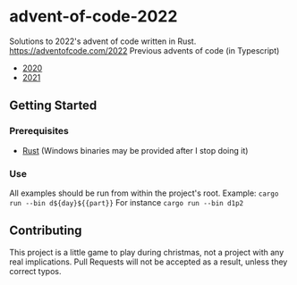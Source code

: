 # advent-of-code-2022
 Solutions to 2022's advent of code written in Rust. https://adventofcode.com/2022
 Previous advents of code (in Typescript)
 - [2020](https://github.com/LuisMayo/advent-of-code-2020)
 - [2021](https://github.com/LuisMayo/advent-of-code-2021)

## Getting Started

### Prerequisites
 - [Rust](https://rustup.rs/) (Windows binaries may be provided after I stop doing it)

### Use

All examples should be run from within the project's root. Example:
`cargo run --bin d${day}${{part}}`
For instance
`cargo run --bin d1p2`
 
## Contributing
This project is a little game to play during christmas, not a project with any real implications. Pull Requests will not be accepted as a result, unless they correct typos.
